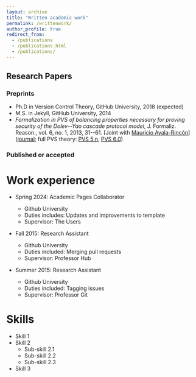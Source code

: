 ```yaml
---
layout: archive
title: "Written academic work"
permalink: /writtenwork/
author_profile: true
redirect_from:
  - /publications
  - /publications.html
  - /publications/
---
```


Research Papers
------
### Preprints
* Ph.D in Version Control Theory, GitHub University, 2018 (expected)
* M.S. in Jekyll, GitHub University, 2014
* _Formalization in PVS of balancing properties necessary for proving security of the Dolev--Yao cascade protocol model_, J. Formaliz. Reason., vol. 6, no. 1, 2013, 31--61. \[Joint with [Maurício Ayala-Rincón](http://www.mat.unb.br/ayala/)\] ([<i class="ai ai-open-acess icon-pad-right"></i>journal](http://dx.doi.org/10.6092/issn.1972-5787/3720); full PVS theory: [PVS 5.n](http://www.mat.unb.br/ayala/DY_Full_Theory.tgz), [PVS 6.0](http://www.mat.unb.br/ayala/DY_Full_TheoryPVS6.tgz))

### Published or accepted

Work experience
======
* Spring 2024: Academic Pages Collaborator
  * Github University
  * Duties includes: Updates and improvements to template
  * Supervisor: The Users

* Fall 2015: Research Assistant
  * Github University
  * Duties included: Merging pull requests
  * Supervisor: Professor Hub

* Summer 2015: Research Assistant
  * Github University
  * Duties included: Tagging issues
  * Supervisor: Professor Git
  
Skills
======
* Skill 1
* Skill 2
  * Sub-skill 2.1
  * Sub-skill 2.2
  * Sub-skill 2.3
* Skill 3

